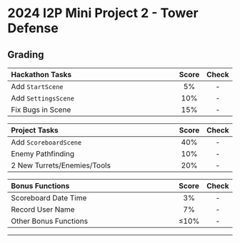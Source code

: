 # 2024 I2P Mini Project 2 - Tower Defense

## Grading

| **Hackathon Tasks**              | **Score** | **Check** |
| :------------------------------- | :-------: | :-------: |
| Add `StartScene`                 |    5%     |     -     |
| Add `SettingsScene`              |    10%    |     -     |
| Fix Bugs in Scene                |    15%    |     -     |

| **Project Tasks**           | **Score** | **Check** |
| :-------------------------- | :-------: | :-------: |
| Add `ScoreboardScene`       |    40%    |     -     |
| Enemy Pathfinding           |    10%    |     -     |
| 2 New Turrets/Enemies/Tools |    20%    |     -     |

<!-- Please describe the new turret/enemy/tool you have implemented in the above table. -->

| **Bonus Functions**   | **Score** | **Check** |
| :-------------------- | :-------: | :-------: |
| Scoreboard Date Time  |    3%     |     -     |
| Record User Name      |    7%     |     -     |
| Other Bonus Functions |   ≤10%    |     -     |

<!-- Please describe the bonus optimizations or features you have implemented in the above table. -->

---

<style>
table th{
    width: 100%;
}
</style>
